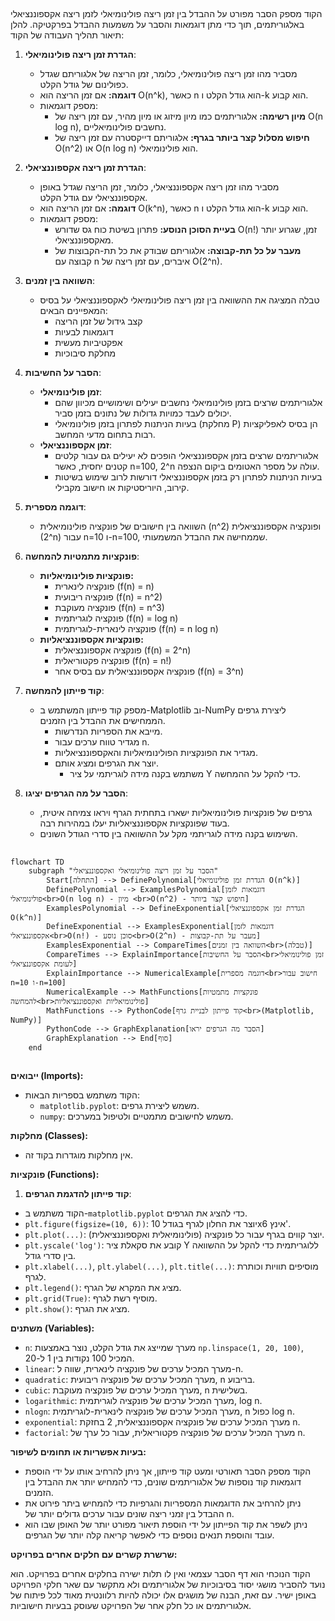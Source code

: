 ## <algorithm>

הקוד מספק הסבר מפורט על ההבדל בין זמן ריצה פולינומיאלי לזמן ריצה אקספוננציאלי באלגוריתמים, תוך כדי מתן דוגמאות והסבר על משמעות ההבדל בפרקטיקה. להלן תיאור תהליך העבודה של הקוד:

1. **הגדרת זמן ריצה פולינומיאלי**:
   - מסביר מהו זמן ריצה פולינומיאלי, כלומר, זמן הריצה של אלגוריתם שגדל כפולינום של גודל הקלט.
   - **דוגמה:** אם זמן הריצה הוא O(n^k), כאשר n הוא גודל הקלט ו-k הוא קבוע.
   - מספק דוגמאות:
     - **מיון רשימה:** אלגוריתמים כמו מיון מיזוג או מיון מהיר, עם זמן ריצה של O(n log n), נחשבים פולינומיאליים.
     - **חיפוש מסלול קצר ביותר בגרף:** אלגוריתם דייקסטרה עם זמן ריצה של O(n^2) או O(n log n) הוא פולינומיאלי.

2. **הגדרת זמן ריצה אקספוננציאלי**:
   - מסביר מהו זמן ריצה אקספוננציאלי, כלומר, זמן הריצה שגדל באופן אקספוננציאלי עם גודל הקלט.
   - **דוגמה:** אם זמן הריצה הוא O(k^n), כאשר n הוא גודל הקלט ו-k הוא קבוע.
   - מספק דוגמאות:
     - **בעיית הסוכן הנוסע:** פתרון בשיטת כוח גס שדורש O(n!) זמן, שגרוע יותר מאקספוננציאלי.
     - **מעבר על כל תת-קבוצה:** אלגוריתם שבודק את כל תת-הקבוצות של קבוצה עם n איברים, עם זמן ריצה של O(2^n).

3. **השוואה בין זמנים**:
    - טבלה המציגה את ההשוואה בין זמן ריצה פולינומיאלי לאקספוננציאלי על בסיס המאפיינים הבאים:
       - קצב גידול של זמן הריצה
       - דוגמאות לבעיות
       - אפקטיביות מעשית
       - מחלקת סיבוכיות

4. **הסבר על החשיבות**:
    - **זמן פולינומיאלי**:
        -  אלגוריתמים שרצים בזמן פולינומיאלי נחשבים יעילים ושימושיים מכיוון שהם יכולים לעבד כמויות גדולות של נתונים בזמן סביר.
        -  בעיות הניתנות לפתרון בזמן פולינומיאלי (מחלקת P) הן בסיס לאפליקציות רבות בתחום מדעי המחשב.
    - **זמן אקספוננציאלי**:
        -  אלגוריתמים שרצים בזמן אקספוננציאלי הופכים לא יעילים גם עבור קלטים קטנים יחסית, כאשר n=100, 2^n עולה על מספר האטומים ביקום הנצפה.
        -  בעיות הניתנות לפתרון רק בזמן אקספוננציאלי דורשות לרוב שימוש בשיטות קירוב, היוריסטיקות או חישוב מקבילי.

5. **דוגמה מספרית**:
    - השוואה בין חישובים של פונקציה פולינומיאלית (n^2) ופונקציה אקספוננציאלית (2^n) עבור n=10 ו-n=100, שממחישה את ההבדל המשמעותי.

6. **פונקציות מתמטיות להמחשה**:
   - **פונקציות פולינומיאליות:**
     - פונקציה לינארית (f(n) = n)
     - פונקציה ריבועית (f(n) = n^2)
     - פונקציה מעוקבת (f(n) = n^3)
     - פונקציה לוגריתמית (f(n) = log n)
     - פונקציה לינארית-לוגריתמית (f(n) = n log n)
   - **פונקציות אקספוננציאליות:**
     - פונקציה אקספוננציאלית (f(n) = 2^n)
     - פונקציה פקטוריאלית (f(n) = n!)
     - פונקציה אקספוננציאלית עם בסיס אחר (f(n) = 3^n)

7. **קוד פייתון להמחשה**:
   - מספק קוד פייתון המשתמש ב-Matplotlib וב-NumPy ליצירת גרפים הממחישים את ההבדל בין הזמנים.
     - מייבא את הספריות הנדרשות.
     - מגדיר טווח ערכים עבור n.
     - מגדיר את הפונקציות הפולינומיאליות והאקספוננציאליות.
     - יוצר את הגרפים ומציג אותם.
       - משתמש בקנה מידה לוגריתמי על ציר Y כדי להקל על ההמחשה.

8. **הסבר על מה הגרפים יציגו**:
   - גרפים של פונקציות פולינומיאליות ישארו בתחתית הגרף ויראו צמיחה איטית, בעוד שפונקציות אקספוננציאליות יעלו במהירות רבה.
   - השימוש בקנה מידה לוגריתמי מקל על ההשוואה בין סדרי הגודל השונים.

## <mermaid>
```mermaid
flowchart TD
    subgraph "הסבר על זמן ריצה פולינומיאלי ואקספוננציאלי"
        Start[התחלה] --> DefinePolynomial[הגדרת זמן פולינומיאלי O(n^k)]
        DefinePolynomial --> ExamplesPolynomial[דוגמאות לזמן פולינומיאלי<br>O(n log n) - מיון <br>O(n^2) - חיפוש קצר ביותר]
        ExamplesPolynomial --> DefineExponential[הגדרת זמן אקספוננציאלי O(k^n)]
        DefineExponential --> ExamplesExponential[דוגמאות לזמן אקספוננציאלי<br>O(n!) - סוכן נוסע<br>O(2^n) - מעבר על תת-קבוצות]
        ExamplesExponential --> CompareTimes[השוואה בין זמנים<br>(טבלה)]
        CompareTimes --> ExplainImportance[הסבר על החשיבות<br>זמן פולינומיאלי לעומת אקספוננציאלי]
        ExplainImportance --> NumericalExample[דוגמה מספרית<br>חישוב עבור n=10 ו-n=100]
        NumericalExample --> MathFunctions[פונקציות מתמטיות להמחשה<br>פולינומיאליות ואקספוננציאליות]
        MathFunctions --> PythonCode[קוד פייתון לבניית גרף<br>(Matplotlib, NumPy)]
        PythonCode --> GraphExplanation[הסבר מה הגרפים יראו]
        GraphExplanation --> End[סוף]
    end
```

## <explanation>

**ייבואים (Imports):**

- הקוד משתמש בספריות הבאות:
  - `matplotlib.pyplot`: משמש ליצירת גרפים.
  - `numpy`: משמש לחישובים מתמטיים ולטיפול במערכים.

**מחלקות (Classes):**
   - אין מחלקות מוגדרות בקוד זה.

**פונקציות (Functions):**

1.  **קוד פייתון להדגמת הגרפים**:
   - הקוד משתמש ב-`matplotlib.pyplot` כדי להציג את הגרפים.
   - `plt.figure(figsize=(10, 6))`: יוצר את החלון לגרף בגודל 10x6 אינץ'.
   - `plt.plot(...)`: יוצר קווים בגרף עבור כל פונקציה (פולינומיאלית ואקספוננציאלית).
   - `plt.yscale('log')`: קובע את סקאלת ציר Y ללוגריתמית כדי להקל על ההשוואה בין סדרי גודל.
   - `plt.xlabel(...)`, `plt.ylabel(...)`, `plt.title(...)`: מוסיפים תוויות וכותרת לגרף.
   - `plt.legend()`: מציג את המקרא של הגרף.
   - `plt.grid(True)`: מוסיף רשת לגרף.
   - `plt.show()`: מציג את הגרף.
  
**משתנים (Variables):**

- `n`: מערך שמייצג את גודל הקלט, נוצר באמצעות `np.linspace(1, 20, 100)`, המכיל 100 נקודות בין 1 ל-20.
- `linear`: מערך המכיל ערכים של פונקציה לינארית, שווה ל-n.
- `quadratic`: מערך המכיל ערכים של פונקציה ריבועית, n בריבוע.
- `cubic`: מערך המכיל ערכים של פונקציה מעוקבת, n בשלישית.
- `logarithmic`: מערך המכיל ערכים של פונקציה לוגריתמית, log n.
- `nlogn`: מערך המכיל ערכים של פונקציה לינארית-לוגריתמית, n כפול log n.
- `exponential`: מערך המכיל ערכים של פונקציה אקספוננציאלית, 2 בחזקת n.
- `factorial`: מערך המכיל ערכים של פונקציה פקטוריאלית, עבור כל ערך של n.

**בעיות אפשריות או תחומים לשיפור:**

-   הקוד מספק הסבר תאורטי ומעט קוד פייתון, אך ניתן להרחיב אותו על ידי הוספת דוגמאות קוד נוספות של אלגוריתמים שונים, כדי להמחיש יותר את ההבדל בין הזמנים.
-   ניתן להרחיב את הדוגמאות המספריות והגרפיות כדי להמחיש ביתר פירוט את ההבדל בין זמני ריצה שונים עבור ערכים גדולים יותר של n.
-   ניתן לשפר את קוד הפייתון על ידי הוספת תיאור מפורט יותר של האופן שבו הוא עובד והוספת תנאים נוספים כדי לאפשר קריאה קלה יותר של הגרפים.

**שרשרת קשרים עם חלקים אחרים בפרויקט:**

הקוד הנוכחי הוא דף הסבר עצמאי ואין לו תלות ישירה בחלקים אחרים בפרויקט. הוא נועד להסביר מושגי יסוד בסיבוכיות של אלגוריתמים ולא מתקשר עם שאר חלקי הפרויקט באופן ישיר. עם זאת, הבנה של מושגים אלו יכולה להיות רלוונטית מאוד לכל פיתוח של אלגוריתמים או כל חלק אחר של הפרויקט שעוסק בבעיות חישוביות.
